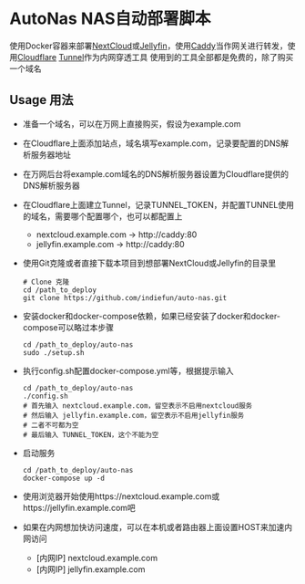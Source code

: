 # AutoNas NAS自动部署脚本

使用Docker容器来部署[NextCloud](https://nextcloud.com/)或[Jellyfin](https://jellyfin.org/)，使用[Caddy](https://caddyserver.com/)当作网关进行转发，使用[Cloudflare](https://www.cloudflare.com/zh-cn/) [Tunnel](https://developers.cloudflare.com/cloudflare-one/connections/connect-apps/)作为内网穿透工具
使用到的工具全部都是免费的，除了购买一个域名

## Usage 用法

* 准备一个域名，可以在万网上直接购买，假设为example.com

* 在Cloudflare上面添加站点，域名填写example.com，记录要配置的DNS解析服务器地址

* 在万网后台将example.com域名的DNS解析服务器设置为Cloudflare提供的DNS解析服务器

* 在Cloudflare上面建立Tunnel，记录TUNNEL_TOKEN，并配置TUNNEL使用的域名，需要哪个配置哪个，也可以都配置上

    * nextcloud.example.com -> http://caddy:80
    * jellyfin.example.com  -> http://caddy:80

* 使用Git克隆或者直接下载本项目到想部署NextCloud或Jellyfin的目录里

    ```
    # Clone 克隆
    cd /path_to_deploy
    git clone https://github.com/indiefun/auto-nas.git
    ```

* 安装docker和docker-compose依赖，如果已经安装了docker和docker-compose可以略过本步骤

    ```
    cd /path_to_deploy/auto-nas
    sudo ./setup.sh
    ```

* 执行config.sh配置docker-compose.yml等，根据提示输入

    ```
    cd /path_to_deploy/auto-nas
    ./config.sh
    # 首先输入 nextcloud.example.com，留空表示不启用nextcloud服务
    # 然后输入 jellyfin.example.com，留空表示不启用jellyfin服务
    # 二者不可都为空
    # 最后输入 TUNNEL_TOKEN，这个不能为空
    ```

* 启动服务

    ```
    cd /path_to_deploy/auto-nas
    docker-compose up -d
    ```

* 使用浏览器开始使用https://nextcloud.example.com或https://jellyfin.example.com吧

* 如果在内网想加快访问速度，可以在本机或者路由器上面设置HOST来加速内网访问

    * [内网IP] nextcloud.example.com
    * [内网IP] jellyfin.example.com
